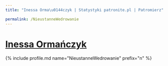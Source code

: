 ```yaml
---
title: "Inessa Orma\u0144czyk | Statystyki patronite.pl | Patromierz"

permalink: /NieustanneWedrowanie
---
```


# [Inessa Ormańczyk](https://patronite.pl/NieustanneWedrowanie)

{% include profile.md name="NieustanneWedrowanie" prefix="n" %}

